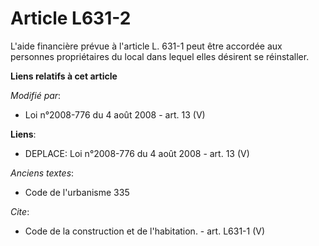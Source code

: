 # Article L631-2

L'aide financière prévue à l'article L. 631-1 peut être accordée aux personnes propriétaires du local dans lequel elles
désirent se réinstaller.

**Liens relatifs à cet article**

_Modifié par_:

  - Loi n°2008-776 du 4 août 2008 - art. 13 (V)

**Liens**:

  - DEPLACE: Loi n°2008-776 du 4 août 2008 - art. 13 (V)

_Anciens textes_:

  - Code de l'urbanisme 335

_Cite_:

  - Code de la construction et de l'habitation. - art. L631-1 (V)
